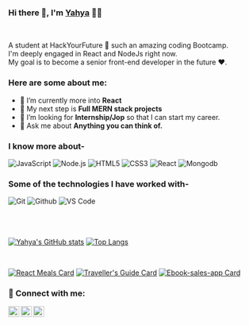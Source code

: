 ### Hi there 👋, I'm [Yahya](https://github.com/YahyaGanjo) 👨‍💻

<br/>

<p>
A student at HackYourFuture 🚀 such an amazing coding Bootcamp.
<br/>
I'm deeply engaged in React and NodeJs right now.
<br/>  
My goal is to become a senior front-end developer in the future ❤️.
</p>


### Here are some about me:</br>
- 🔭 I’m currently more into **React**
- 🌱 My next step is **Full MERN stack projects**
- 👯 I’m looking for **Internship/Jop** so that I can start my career.
- 💬 Ask me about **Anything you can think of.**

### I know more about- </br>
![JavaScript](https://img.shields.io/badge/JavaScript-F7DF1E?style=for-the-badge&logo=javascript&logoColor=black)
![Node.js](https://img.shields.io/badge/Node.js-43853D?style=for-the-badge&logo=node.js&logoColor=white)
![HTML5](https://img.shields.io/badge/-HTML5-000000?style=for-the-badge&logo=HTML5)
![CSS3](https://img.shields.io/badge/-CSS3-000000?style=for-the-badge&logo=CSS3)
![React](https://img.shields.io/badge/React-20232A?style=for-the-badge&logo=react&logoColor=61DAFB)
![Mongodb](https://img.shields.io/badge/MongoDB-4EA94B?style=for-the-badge&logo=mongodb&logoColor=white)

### Some of the technologies I have worked with-</br>
![Git](http://img.shields.io/badge/-Git-000000?style=for-the-badge&logo=Git)
![Github](http://img.shields.io/badge/-Github-000000?style=for-the-badge&logo=Github&logoColor=green)
![VS Code](http://img.shields.io/badge/-VS%20Code-000000?style=for-the-badge&logo=Visual-studio-code&logoColor=blue)
</br></br></br></br>

[![Yahya's GitHub stats](https://github-readme-stats.vercel.app/api?username=YahyaGanjo&show_icons=true&theme=radical)](https://github.com/YahyaGanjo/YahyaGanjo)
[![Top Langs](https://github-readme-stats.vercel.app/api/top-langs/?username=YahyaGanjo&theme=radical)](https://github.com/YahyaGanjo)

<br>

[![React Meals Card](https://github-readme-stats.vercel.app/api/pin/?username=YahyaGanjo&repo=FoodOrderApp&theme=radical)](https://github.com/YahyaGanjo/FoodOrderApp)
[![Traveller's Guide Card](https://github-readme-stats.vercel.app/api/pin/?username=YahyaGanjo&repo=Traveller-s-Guide&theme=radical)](https://github.com/YahyaGanjo/Traveller-s-Guide)
[![Ebook-sales-app Card](https://github-readme-stats.vercel.app/api/pin/?username=YahyaGanjo&repo=Ebook-sales-app&theme=radical)](https://github.com/YahyaGanjo/Ebook-sales-app)



### 🤝 Connect with me:

<a href="https://www.linkedin.com/in/yahya-ganjo-/">
  <img align="left" alt="Yahya's Linkedin" width="22px" src="https://cdn.jsdelivr.net/npm/simple-icons@v3/icons/linkedin.svg" />
</a>

<a href="https://www.facebook.com/yehya.alsori/">
  <img align="left" alt="Yahya's Facebook" width="22px" src="https://cdn.jsdelivr.net/npm/simple-icons@v3/icons/facebook.svg" />
</a>

<a href="mailto:yahya.ganjo@gmail.com">
  <img align="left" alt="Yahya's Email" width="22px" src="https://cdn.jsdelivr.net/npm/simple-icons@v3/icons/gmail.svg" />
</a>
